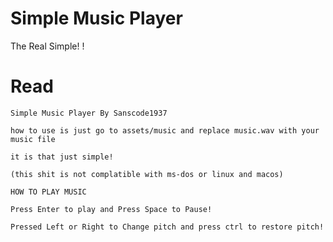 # Simple Music Player
 The Real Simple! !

# Read
    
    Simple Music Player By Sanscode1937

    how to use is just go to assets/music and replace music.wav with your music file

    it is that just simple!

    (this shit is not complatible with ms-dos or linux and macos)

    HOW TO PLAY MUSIC

    Press Enter to play and Press Space to Pause!

    Pressed Left or Right to Change pitch and press ctrl to restore pitch!


